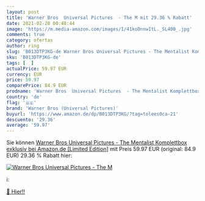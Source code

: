 ```yaml
---
layout: post
title: 'Warner Bros  Universal Pictures  - The M mit 29.36 % Rabatt'
date: 2021-02-28 00:48:44
image: 'https://m.media-amazon.com/images/I/41koDnnwItL._SL400_.jpg'
comments: true
category: ofertas
author: ring
slug: 'B013DTP3KG-de Warner Bros Universal Pictures - The Mentalist Komplettbox...'
sku: 'B013DTP3KG-de'
tags: [  ]
actualPrice: 59.97 EUR
currency: EUR
price: 59.97
comparePrice: 84.9 EUR
prodname: 'Warner Bros  Universal Pictures  - The Mentalist Komplettbox  exklusiv bei Amazon.de  [Limited Edition]'
country: 'de'
flag: '🇩🇪'
brand: 'Warner Bros (Universal Pictures)'
buyurl: 'https://www.amazon.de/dp/B013DTP3KG/?tag=tolees0ca-21'
descuento: '29.36'
average: '59.97'
---
```


Sie können [Warner Bros  Universal Pictures  - The Mentalist Komplettbox  exklusiv bei Amazon.de  [Limited Edition]](https://www.amazon.de/dp/B013DTP3KG/?tag=tolees0ca-21) mit Preis 59.97 EUR (original: 84.9 EUR) 29.36 % Rabatt hier:

[![Warner Bros  Universal Pictures  - The M](https://m.media-amazon.com/images/I/41koDnnwItL._SL400_.jpg)](https://www.amazon.de/dp/B013DTP3KG/?tag=tolees0ca-21)

ℹ️:


[🛒 Hier!!](https://www.amazon.de/dp/B013DTP3KG/?tag=tolees0ca-21)
